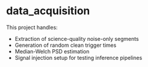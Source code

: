 # data_acquisition

This project handles:

- Extraction of science-quality noise-only segments
- Generation of random clean trigger times
- Median-Welch PSD estimation
- Signal injection setup for testing inference pipelines
